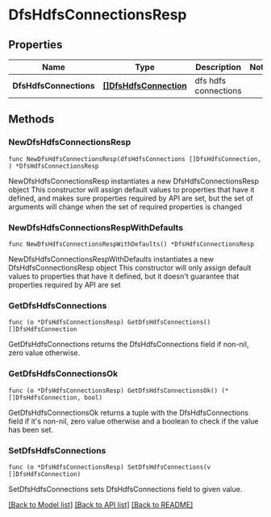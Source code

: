 # DfsHdfsConnectionsResp

## Properties

Name | Type | Description | Notes
------------ | ------------- | ------------- | -------------
**DfsHdfsConnections** | [**[]DfsHdfsConnection**](DfsHdfsConnection.md) | dfs hdfs connections | 

## Methods

### NewDfsHdfsConnectionsResp

`func NewDfsHdfsConnectionsResp(dfsHdfsConnections []DfsHdfsConnection, ) *DfsHdfsConnectionsResp`

NewDfsHdfsConnectionsResp instantiates a new DfsHdfsConnectionsResp object
This constructor will assign default values to properties that have it defined,
and makes sure properties required by API are set, but the set of arguments
will change when the set of required properties is changed

### NewDfsHdfsConnectionsRespWithDefaults

`func NewDfsHdfsConnectionsRespWithDefaults() *DfsHdfsConnectionsResp`

NewDfsHdfsConnectionsRespWithDefaults instantiates a new DfsHdfsConnectionsResp object
This constructor will only assign default values to properties that have it defined,
but it doesn't guarantee that properties required by API are set

### GetDfsHdfsConnections

`func (o *DfsHdfsConnectionsResp) GetDfsHdfsConnections() []DfsHdfsConnection`

GetDfsHdfsConnections returns the DfsHdfsConnections field if non-nil, zero value otherwise.

### GetDfsHdfsConnectionsOk

`func (o *DfsHdfsConnectionsResp) GetDfsHdfsConnectionsOk() (*[]DfsHdfsConnection, bool)`

GetDfsHdfsConnectionsOk returns a tuple with the DfsHdfsConnections field if it's non-nil, zero value otherwise
and a boolean to check if the value has been set.

### SetDfsHdfsConnections

`func (o *DfsHdfsConnectionsResp) SetDfsHdfsConnections(v []DfsHdfsConnection)`

SetDfsHdfsConnections sets DfsHdfsConnections field to given value.



[[Back to Model list]](../README.md#documentation-for-models) [[Back to API list]](../README.md#documentation-for-api-endpoints) [[Back to README]](../README.md)


